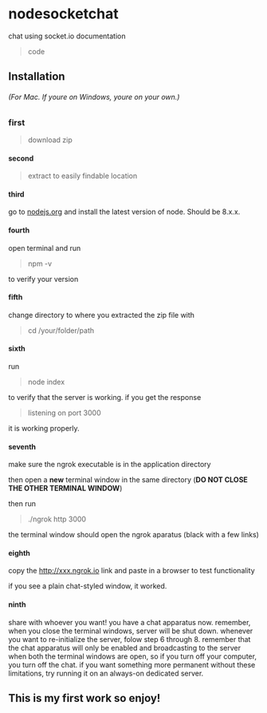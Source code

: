 # nodesocketchat
chat using socket.io documentation

> code

## Installation 

###### (For Mac. If youre on Windows, youre on your own.)

### first

>download zip

#### second

>extract to easily findable location

#### third

go to [nodejs.org](nodejs.org) and install the latest version of node. Should be 8.x.x.

#### fourth

open terminal and run

>npm -v

to verify your version

#### fifth

change directory to where you extracted the zip file with

>cd /your/folder/path

#### sixth

run

>node index

to verify that the server is working. if you get the response 

>listening on port 3000

it is working properly. 


#### seventh

make sure the ngrok executable is in the application directory

then open a **new** terminal window in the same directory (**DO NOT CLOSE THE OTHER TERMINAL WINDOW**)

then run

>./ngrok http 3000

the terminal window should open the ngrok aparatus (black with a few links)

#### eighth

copy the http://xxx.ngrok.io link and paste in a browser to test functionality

if you see a plain chat-styled window, it worked.

#### ninth

share with whoever you want! you have a chat apparatus now. remember, when you close the terminal windows, server will be shut down. whenever you want to re-initialize the server, folow step 6 through 8. remember that the chat apparatus will only be enabled and broadcasting to the server when both the terminal windows are open, so if you turn off your computer, you turn off the chat. if you want something more permanent without these limitations, try running it on an always-on dedicated server.

## This is my first work so enjoy!
